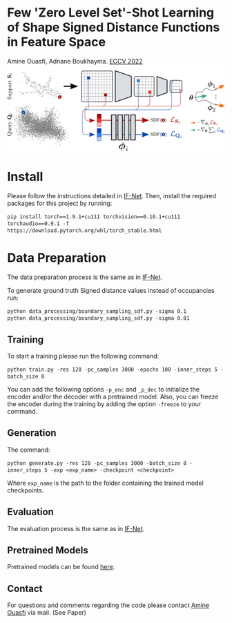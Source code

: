 # Few 'Zero Level Set'-Shot Learning of Shape Signed Distance Functions in Feature Space
  Amine Ouasfi, Adnane Boukhayma. [ECCV 2022](https://arxiv.org/abs/2207.04161) 
![](./pipe2.png)


# Install 

Please follow the instructions detailed in [IF-Net](https://github.com/Ouasfi/if-net/tree/stable). Then,  install the required  packages for this project by running:
```
pip install torch==1.9.1+cu111 torchvision==0.10.1+cu111 torchaudio==0.9.1 -f https://download.pytorch.org/whl/torch_stable.html
```
# Data Preparation

The data preparation process is the same as in [IF-Net](https://github.com/Ouasfi/if-net/tree/stable). 

To generate ground truth Signed distance values instead of occupancies run:
```
python data_processing/boundary_sampling_sdf.py -sigma 0.1
python data_processing/boundary_sampling_sdf.py -sigma 0.01
```
## Training
 To start a training please run  the following command:
 ````
 python train.py -res 128 -pc_samples 3000 -epochs 100 -inner_steps 5 -batch_size 8

  ````
  You can add the following  options `-p_enc` and `_p_dec` to initialize the encoder and/or the decoder with a pretrained model. Also, you can freeze the encoder during the training by adding the option  `-freeze` to your command. 

## Generation

The command:

````
python generate.py -res 128 -pc_samples 3000 -batch_size 8 -inner_steps 5 -exp <exp_name> -checkpoint <checkpoint>  
````
Where `exp_name` is the path to the folder containing the trained model checkpoints.

## Evaluation 
The evaluation process is the same as in [IF-Net](https://github.com/Ouasfi/if-net/tree/stable). 

## Pretrained Models

Pretrained models can be found [here](https://drive.google.com/drive/folders/1ACokEAU91cuSaS4C8qdfjHo1KZV3hbuz?usp=sharing).

## Contact

For questions and comments regarding the code please contact [Amine Ouasfi]() via mail. (See Paper)

